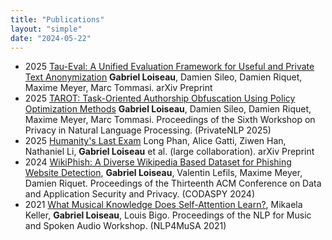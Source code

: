 ```yaml
---
title: "Publications"
layout: "simple"
date: "2024-05-22"
---
```

- 2025 <a href="https://arxiv.org/abs/2506.05979">Tau-Eval: A Unified Evaluation Framework for Useful and Private Text Anonymization</a> <b>Gabriel Loiseau</b>, Damien Sileo, Damien Riquet, Maxime Meyer, Marc Tommasi. arXiv Preprint
- 2025 <a href="https://aclanthology.org/2025.privatenlp-main.2/">TAROT: Task-Oriented Authorship Obfuscation Using Policy Optimization Methods</a> <b>Gabriel Loiseau</b>, Damien Sileo, Damien Riquet, Maxime Meyer, Marc Tommasi. Proceedings of the Sixth Workshop on Privacy in Natural Language Processing. (PrivateNLP 2025)
- 2025 <a href="https://arxiv.org/abs/2501.14249">Humanity's Last Exam</a> Long Phan, Alice Gatti, Ziwen Han, Nathaniel Li, <b>Gabriel Loiseau</b> et al. (large collaboration). arXiv Preprint
- 2024 <a href="https://dl.acm.org/doi/10.1145/3626232.3653283">WikiPhish: A Diverse Wikipedia Based Dataset for Phishing Website Detection</a>, <b>Gabriel Loiseau</b>, Valentin Lefils, Maxime Meyer, Damien Riquet. Proceedings of the Thirteenth ACM Conference on Data and Application Security and Privacy. (CODASPY 2024)
- 2021 <a href="https://aclanthology.org/2021.nlp4musa-1.2/">What Musical Knowledge Does Self-Attention Learn?</a>, Mikaela Keller, <b>Gabriel Loiseau</b>, Louis Bigo. Proceedings of the NLP for Music and Spoken Audio Workshop. (NLP4MuSA 2021)
